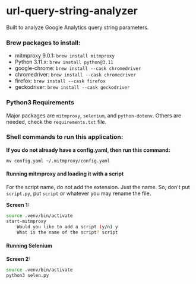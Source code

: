 # url-query-string-analyzer
 Built to analyze Google Analytics query string parameters.


### Brew packages to install:

- mitmproxy 9.0.1: `brew install mitmproxy`
- Python 3.11.x: `brew install python@3.11`
- google-chrome: `brew install --cask chromedriver`
- chromedriver: `brew install --cask chromedriver`
- firefox: `brew install --cask firefox`
- geckodriver: `brew install --cask geckodriver`


### Python3 Requirements

Major packages are `mitmproxy`, `selenium`, and `python-dotenv`. Others are needed, check the `requirements.txt` file. 

### Shell commands to run this application:

**If you do not already have a config.yaml, then run this command:**  

`mv config.yaml ~/.mitmproxy/config.yaml`

#### Running mitmproxy and loading it with a script


For the script name, do not add the extension. Just the name. So, don't put `script.py`, put `script` or whatever you may rename the file.

**Screen 1:**
```bash
source .venv/bin/activate
start-mitmproxy
	Would you like to add a script (y/n) y
	What is the name of the script? script
```

#### Running Selenium

**Screen 2:**
```bash
source .venv/bin/activate
python3 selen.py
```